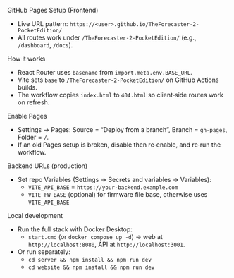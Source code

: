 GitHub Pages Setup (Frontend)

- Live URL pattern: `https://<user>.github.io/TheForecaster-2-PocketEdition/`
- All routes work under `/TheForecaster-2-PocketEdition/` (e.g., `/dashboard`, `/docs`).

How it works
- React Router uses `basename` from `import.meta.env.BASE_URL`.
- Vite sets `base` to `/TheForecaster-2-PocketEdition/` on GitHub Actions builds.
- The workflow copies `index.html` to `404.html` so client‑side routes work on refresh.

Enable Pages
- Settings → Pages: Source = “Deploy from a branch”, Branch = `gh-pages`, Folder = `/`.
- If an old Pages setup is broken, disable then re‑enable, and re‑run the workflow.

Backend URLs (production)
- Set repo Variables (Settings → Secrets and variables → Variables):
  - `VITE_API_BASE` = `https://your-backend.example.com`
  - `VITE_FW_BASE` (optional) for firmware file base, otherwise uses `VITE_API_BASE`

Local development
- Run the full stack with Docker Desktop:
  - `start.cmd` (or `docker compose up -d`) → web at `http://localhost:8080`, API at `http://localhost:3001`.
- Or run separately:
  - `cd server && npm install && npm run dev`
  - `cd website && npm install && npm run dev`

